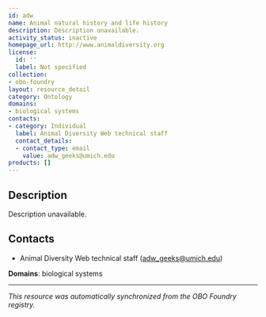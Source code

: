 ```yaml
---
id: adw
name: Animal natural history and life history
description: Description unavailable.
activity_status: inactive
homepage_url: http://www.animaldiversity.org
license:
  id: ''
  label: Not specified
collection:
- obo-foundry
layout: resource_detail
category: Ontology
domains:
- biological systems
contacts:
- category: Individual
  label: Animal Diversity Web technical staff
  contact_details:
  - contact_type: email
    value: adw_geeks@umich.edu
products: []
---
```


## Description

Description unavailable.

## Contacts

- Animal Diversity Web technical staff (adw_geeks@umich.edu)

**Domains**: biological systems

---

*This resource was automatically synchronized from the OBO Foundry registry.*

